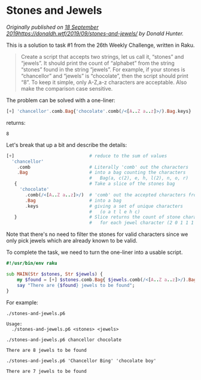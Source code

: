 # Stones and Jewels

*Originally published on [18 September 2019]()https://donaldh.wtf/2019/09/stones-and-jewels/ by Donald Hunter.*

This is a solution to task #1 from the 26th Weekly Challenge, written in Raku.

> Create a script that accepts two strings, let us call it, “stones” and “jewels”. It should print the count of “alphabet” from the string “stones” found in the string “jewels”. For example, if your stones is “chancellor” and “jewels” is “chocolate”, then the script should print “8”. To keep it simple, only A-Z,a-z characters are acceptable. Also make the comparison case sensitive.

The problem can be solved with a one-liner:

```` raku
[+] 'chancellor'.comb.Bag{'chocolate'.comb(/<[A..Z a..z]>/).Bag.keys}
````

returns:

````
8
````

Let's break that up a bit and describe the details:

```` raku
[+]                            # reduce to the sum of values
  'chancellor'
    .comb                      # Literally 'comb' out the characters
    .Bag                       # into a bag counting the characters
                               #   Bag(a, c(2), e, h, l(2), n, o, r)
   {                           # Take a slice of the stones bag
     'chocolate'
       .comb(/<[A..Z a..z]>/)  # 'comb' out the accepted characters from jewels
       .Bag                    # into a bag
       .keys                   # giving a set of unique characters
                               #   (o a t l e h c)
   }                           # Slice returns the count of stone characters
                               #   for each jewel character (2 0 1 1 1 2 1)
````

Note that there's no need to filter the stones for valid characters since we only pick jewels which are already known to be valid.

To complete the task, we need to turn the one-liner into a usable script.

```` raku
#!/usr/bin/env raku

sub MAIN(Str $stones, Str $jewels) {
    my $found = [+] $stones.comb.Bag{ $jewels.comb(/<[A..Z a..z]>/).Bag.keys };
    say "There are {$found} jewels to be found";
}
````

For example:

````
./stones-and-jewels.p6
````

````
Usage:
  ./stones-and-jewels.p6 <stones> <jewels>
````

````
./stones-and-jewels.p6 chancellor chocolate
````

````
There are 8 jewels to be found
````

````
./stones-and-jewels.p6 'Chancellor Bing' 'chocolate boy'
````

````
There are 7 jewels to be found
````
